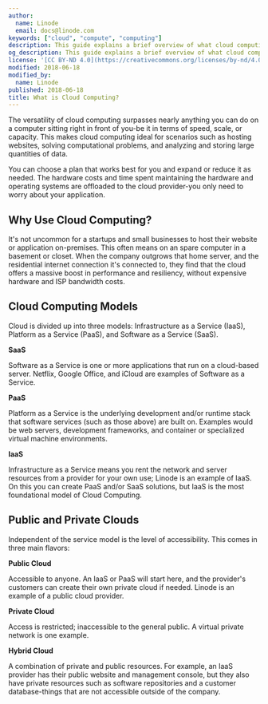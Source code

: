 ```yaml
---
author:
  name: Linode
  email: docs@linode.com
keywords: ["cloud", "compute", "computing"]
description: This guide explains a brief overview of what cloud computing is and why you should use it.
og_description: This guide explains a brief overview of what cloud computing is and why you should use it.
license: '[CC BY-ND 4.0](https://creativecommons.org/licenses/by-nd/4.0)'
modified: 2018-06-18
modified_by:
  name: Linode
published: 2018-06-18
title: What is Cloud Computing?
---
```


The versatility of cloud computing surpasses nearly anything you can do on a computer sitting right in front of you-be it in terms of speed, scale, or capacity. This makes cloud computing ideal for scenarios such as hosting websites, solving computational problems, and analyzing and storing large quantities of data.

You can choose a plan that works best for you and expand or reduce it as needed. The hardware costs and time spent maintaining the hardware and operating systems are offloaded to the cloud provider-you only need to worry about your application.


## Why Use Cloud Computing?

It's not uncommon for a startups and small businesses to host their website or application on-premises. This often means on an spare computer in a basement or closet. When the company outgrows that home server, and the residential internet connection it's connected to, they find that the cloud offers a massive boost in performance and resiliency, without expensive hardware and ISP bandwidth costs.

## Cloud Computing Models

Cloud is divided up into three models: Infrastructure as a Service (IaaS), Platform as a Service (PaaS), and Software as a Service (SaaS).

**SaaS**

Software as a Service is one or more applications that run on a cloud-based server. Netflix, Google Office, and iCloud are examples of Software as a Service. 

**PaaS**

Platform as a Service is the underlying development and/or runtime stack that software services (such as those above) are built on. Examples would be web servers, development frameworks, and container or specialized virtual machine environments.

**IaaS**

Infrastructure as a Service means you rent the network and server resources from a provider for your own use; Linode is an example of IaaS. On this you can create PaaS and/or SaaS solutions, but IaaS is the most foundational model of Cloud Computing.

## Public and Private Clouds

Independent of the service model is the level of accessibility. This comes in three main flavors:

**Public Cloud**

Accessible to anyone. An IaaS or PaaS will start here, and the provider's customers can create their own private cloud if needed. Linode is an example of a public cloud provider.

**Private Cloud**

Access is restricted; inaccessible to the general public. A virtual private network is one example.

**Hybrid Cloud**

A combination of private and public resources. For example, an IaaS provider has their public website and management console, but they also have private resources such as software repositories and a customer database-things that are not accessible outside of the company.
